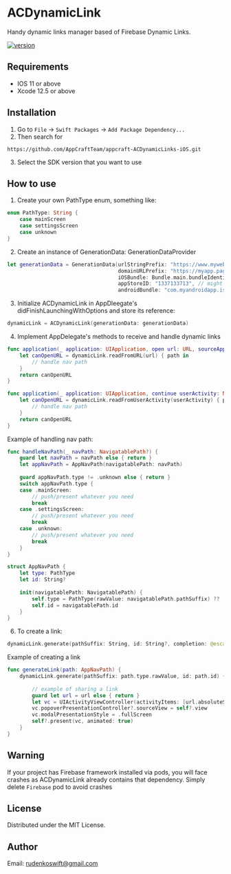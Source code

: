 # ACDynamicLink

Handy dynamic links manager based of Firebase Dynamic Links.

[![version](https://img.shields.io/badge/version-0.0.1-white.svg)](https://semver.org)

## Requirements
* IOS 11 or above
* Xcode 12.5 or above

## Installation

1. Go to `File` -> `Swift Packages` -> `Add Package Dependency...`
2. Then search for 
```
https://github.com/AppCraftTeam/appcraft-ACDynamicLinks-iOS.git
```
3. Select the SDK version that you want to use

## How to use

1. Create your own PathType enum, something like:
```swift
enum PathType: String {
    case mainScreen
    case settingsScreen
    case unknown
}
```

2. Create an instance of GenerationData: GenerationDataProvider
```swift
let generationData = GenerationData(urlStringPrefix: "https://www.mywebsite.com/", // fallback URL
                                    domainURLPrefix: "https://myapp.page.link", // from firebase console
                                    iOSBundle: Bundle.main.bundleIdentifier ?? "com.myiosapp.isnice",
                                    appStoreID: "1337133713", // might not work without it
                                    androidBundle: "com.myandroidapp.isnice") // to provide cross-platform compatibility
```

3. Initialize ACDynamicLink  in AppDleegate's didFinishLaunchingWithOptions and store its reference:
```swift
dynamicLink = ACDynamicLink(generationData: generationData)
```

4. Implement AppDelegate's methods to receive and handle dynamic links
```swift
func application(_ application: UIApplication, open url: URL, sourceApplication: String?, annotation: Any) -> Bool {
    let canOpenURL = dynamicLink.readFromURL(url) { path in
        // handle nav path
    }
    return canOpenURL
}

func application(_ application: UIApplication, continue userActivity: NSUserActivity, restorationHandler: @escaping ([UIUserActivityRestoring]?) -> Void) -> Bool {
    let canOpenURL = dynamicLink.readFromUserActivity(userActivity) { path in
        // handle nav path
    }
    return canOpenURL
}
```
Example of handling nav path:
```swift
func handleNavPath(_ navPath: NavigatablePath?) {
    guard let navPath = navPath else { return }
    let appNavPath = AppNavPath(navigatablePath: navPath)
    
    guard appNavPath.type != .unknown else { return }
    switch appNavPath.type {
    case .mainScreen:
        // push/present whatever you need
        break
    case .settingsScreen:
        // push/present whatever you need
        break
    case .unknown:
        // push/present whatever you need
        break
    }
}

struct AppNavPath {
    let type: PathType
    let id: String?
    
    init(navigatablePath: NavigatablePath) {
        self.type = PathType(rawValue: navigatablePath.pathSuffix) ?? .unknown
        self.id = navigatablePath.id
    }
}
```

6. To create a link:
```swift
dynamicLink.generate(pathSuffix: String, id: String?, completion: @escaping (URL?) -> Void)
```

Example of creating a link
```swift
func generateLink(path: AppNavPath) {
    dynamicLink.generate(pathSuffix: path.type.rawValue, id: path.id) { [weak self] url in
        
        // example of sharing a link
        guard let url = url else { return }
        let vc = UIActivityViewController(activityItems: [url.absoluteString], applicationActivities: nil)
        vc.popoverPresentationController?.sourceView = self?.view
        vc.modalPresentationStyle = .fullScreen
        self?.present(vc, animated: true)
    }
}
```

## Warning
If your project has Firebase framework installed via pods, you will face crashes as ACDynamicLink already contains that dependency. 
Simply delete `Firebase` pod to avoid crashes

## License
Distributed under the MIT License.

## Author
Email: <rudenkoswift@gmail.com>
